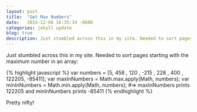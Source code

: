 ```yaml
---
layout: post
title:  "Get Max Numbers"
date:   2015-12-08 16:35:34 -0600
categories: jekyll update
blog: true
description: Just stumbled across this in my site. Needed to sort pages starting with the maximum number in an array... 
---
```

Just stumbled across this in my site. Needed to sort pages starting with the maximum number in an array:

{% highlight javascript %}
var  numbers = [5, 458 , 120 , -215 , 228 , 400 , 122205, -85411]; 
var maxInNumbers = Math.max.apply(Math, numbers); 
var minInNumbers = Math.min.apply(Math, numbers);
#=> maxInNumbers prints 122205 and minInNumbers prints -85411
{% endhighlight %}

Pretty nifty!

[jekyll-docs]: http://jekyllrb.com/docs/home
[jekyll-gh]:   https://github.com/jekyll/jekyll
[jekyll-talk]: https://talk.jekyllrb.com/
